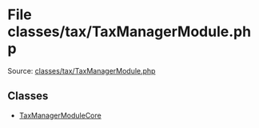 File classes/tax/TaxManagerModule.php
=========

Source: [classes/tax/TaxManagerModule.php](https://github.com/PrestaShop/PrestaShop/blob/1.5.6.0/classes/tax/TaxManagerModule.php)


Classes
-------

* [TaxManagerModuleCore](class.TaxManagerModuleCore.md)

